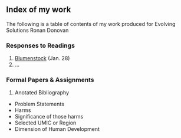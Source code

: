 ## Index of my work
The following is a table of contents of my work produced for Evolving Solutions
Ronan Donovan

### Responses to Readings

1. [Blumenstock](/Bloomenstock.md) (Jan. 28)
2. ... 

### Formal Papers & Assignments

1. Anotated Bibliography
  - Problem Statements
  - Harms
  - Significance of those harms
  - Selected UMIC or Region
  - Dimension of Human Development
